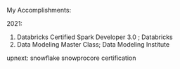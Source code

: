 
My Accomplishments:

2021:

1. Databricks Certified Spark Developer 3.0 ; Databricks
2. Data Modeling Master Class; Data Modeling Institute

upnext: snowflake snowprocore certification
